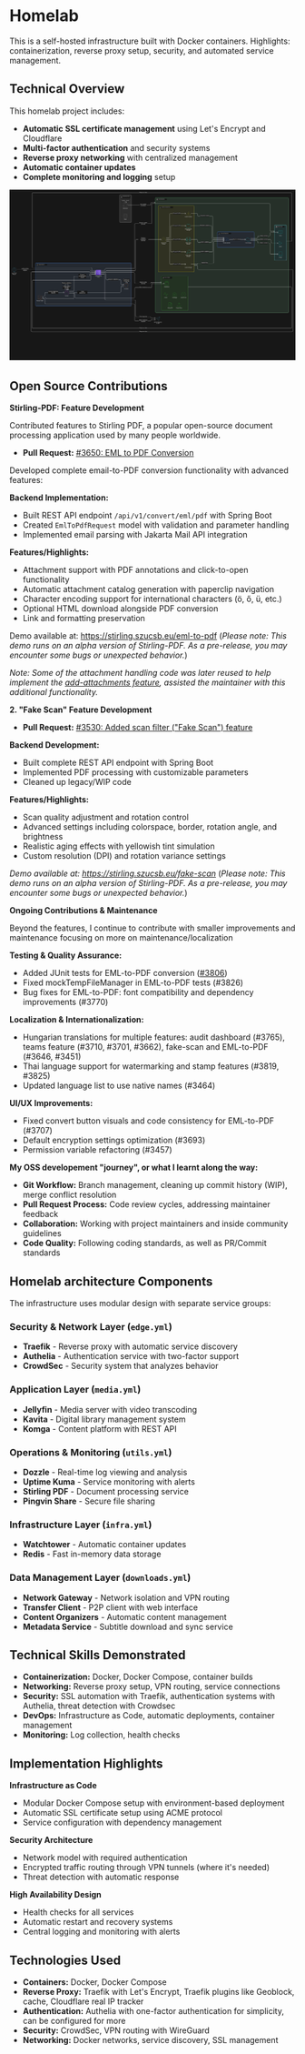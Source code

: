 # Homelab

This is a self-hosted infrastructure built with Docker containers. Highlights: containerization, reverse proxy setup, security, and automated service management.

## Technical Overview

This homelab project includes:

- **Automatic SSL certificate management** using Let's Encrypt and Cloudflare
- **Multi-factor authentication** and security systems
- **Reverse proxy networking** with centralized management
- **Automatic container updates**
- **Complete monitoring and logging** setup

![Homelab Architecture](images/diagram.svg)

## Open Source Contributions

**Stirling-PDF: Feature Development**

Contributed features to Stirling PDF, a popular open-source document processing application used by many people worldwide. 

- **Pull Request:** [#3650: EML to PDF Conversion](https://github.com/Stirling-Tools/Stirling-PDF/pull/3650)

Developed complete email-to-PDF conversion functionality with advanced features:

**Backend Implementation:**
- Built REST API endpoint `/api/v1/convert/eml/pdf` with Spring Boot
- Created `EmlToPdfRequest` model with validation and parameter handling
- Implemented email parsing with Jakarta Mail API integration

**Features/Highlights:**
- Attachment support with PDF annotations and click-to-open functionality
- Automatic attachment catalog generation with paperclip navigation
- Character encoding support for international characters (ö, ő, ü, etc.)
- Optional HTML download alongside PDF conversion
- Link and formatting preservation

Demo available at: https://stirling.szucsb.eu/eml-to-pdf (*Please note: This demo runs on an alpha version of Stirling-PDF. As a pre-release, you may encounter some bugs or unexpected behavior.*)

*Note: Some of the attachment handling code was later reused to help implement the [add-attachments feature](https://stirling.szucsb.eu/add-attachments), assisted the maintainer with this additional functionality.*

**2. "Fake Scan" Feature Development**
- **Pull Request:** [#3530: Added scan filter ("Fake Scan") feature](https://github.com/Stirling-Tools/Stirling-PDF/pull/3530)

**Backend Development:**
- Built complete REST API endpoint with Spring Boot
- Implemented PDF processing with customizable parameters
- Cleaned up legacy/WIP code

**Features/Highlights:**
- Scan quality adjustment and rotation control
- Advanced settings including colorspace, border, rotation angle, and brightness
- Realistic aging effects with yellowish tint simulation
- Custom resolution (DPI) and rotation variance settings

*Demo available at: https://stirling.szucsb.eu/fake-scan*
(*Please note: This demo runs on an alpha version of Stirling-PDF. As a pre-release, you may encounter some bugs or unexpected behavior.*)

**Ongoing Contributions & Maintenance**

Beyond the features, I continue to contribute with smaller improvements and maintenance focusing on more on maintenance/localization

**Testing & Quality Assurance:**
- Added JUnit tests for EML-to-PDF conversion ([#3806](https://github.com/Stirling-Tools/Stirling-PDF/commit/6461b931317b83e2a5be9670d2af4b41f4bba27a))
- Fixed mockTempFileManager in EML-to-PDF tests (#3826)
- Bug fixes for EML-to-PDF: font compatibility and dependency improvements (#3770)

**Localization & Internationalization:**
- Hungarian translations for multiple features: audit dashboard (#3765), teams feature (#3710, #3701, #3662), fake-scan and EML-to-PDF (#3646, #3451)
- Thai language support for watermarking and stamp features (#3819, #3825)
- Updated language list to use native names (#3464)

**UI/UX Improvements:**
- Fixed convert button visuals and code consistency for EML-to-PDF (#3707)
- Default encryption settings optimization (#3693)
- Permission variable refactoring (#3457)


**My OSS developement "journey", or what I learnt along the way:**
- **Git Workflow:** Branch management, cleaning up commit history (WIP), merge conflict resolution
- **Pull Request Process:** Code review cycles, addressing maintainer feedback
- **Collaboration:** Working with project maintainers and inside community guidelines
- **Code Quality:** Following coding standards,  as well as PR/Commit standards

## Homelab architecture Components

The infrastructure uses modular design with separate service groups:

### Security & Network Layer (`edge.yml`)
- **Traefik** - Reverse proxy with automatic service discovery
- **Authelia** - Authentication service with two-factor support
- **CrowdSec** - Security system that analyzes behavior

### Application Layer (`media.yml`)
- **Jellyfin** - Media server with video transcoding
- **Kavita** - Digital library management system
- **Komga** - Content platform with REST API

### Operations & Monitoring (`utils.yml`)
- **Dozzle** - Real-time log viewing and analysis
- **Uptime Kuma** - Service monitoring with alerts
- **Stirling PDF** - Document processing service
- **Pingvin Share** - Secure file sharing

### Infrastructure Layer (`infra.yml`)
- **Watchtower** - Automatic container updates
- **Redis** - Fast in-memory data storage

### Data Management Layer (`downloads.yml`)
- **Network Gateway** - Network isolation and VPN routing
- **Transfer Client** - P2P client with web interface
- **Content Organizers** - Automatic content management
- **Metadata Service** - Subtitle download and sync service

## Technical Skills Demonstrated

- **Containerization:** Docker, Docker Compose, container builds
- **Networking:** Reverse proxy setup, VPN routing, service connections
- **Security:** SSL automation with Traefik, authentication systems with Authelia, threat detection with Crowdsec
- **DevOps:** Infrastructure as Code, automatic deployments, container management
- **Monitoring:** Log collection, health checks


## Implementation Highlights

**Infrastructure as Code**
- Modular Docker Compose setup with environment-based deployment
- Automatic SSL certificate setup using ACME protocol
- Service configuration with dependency management

**Security Architecture**
- Network model with required authentication
- Encrypted traffic routing through VPN tunnels (where it's needed)
- Threat detection with automatic response

**High Availability Design**
- Health checks for all services
- Automatic restart and recovery systems
- Central logging and monitoring with alerts

## Technologies Used

- **Containers:** Docker, Docker Compose
- **Reverse Proxy:** Traefik with Let's Encrypt, Traefik plugins like Geoblock, cache, Cloudflare real IP tracker
- **Authentication:** Authelia with one-factor authentication for simplicity, can be configured for more
- **Security:** CrowdSec, VPN routing with WireGuard
- **Networking:** Docker networks, service discovery, SSL management
